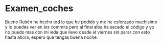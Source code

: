 # Examen_coches



Bueno Rubén he hecho tod lo que he podido y me he esforzado muchisimo y lo puedes ver en los commits pero al final alba ha sacado el código y yo no puedo mas con mi vida que llevo desde el viernes sin parar con esto hasta ahora, espero que tengas buena noche.

